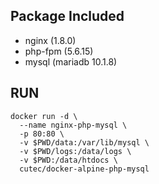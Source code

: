 ## Package Included
- nginx (1.8.0)
- php-fpm (5.6.15)
- mysql (mariadb 10.1.8)

## RUN

```
docker run -d \
  --name nginx-php-mysql \
  -p 80:80 \
  -v $PWD/data:/var/lib/mysql \
  -v $PWD/logs:/data/logs \
  -v $PWD:/data/htdocs \
  cutec/docker-alpine-php-mysql
```
